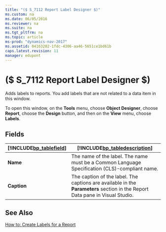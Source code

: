 ```yaml
---
title: "($ S_7112 Report Label Designer $)"
ms.custom: na
ms.date: 06/05/2016
ms.reviewer: na
ms.suite: na
ms.tgt_pltfrm: na
ms.topic: article
ms-prod: "dynamics-nav-2017"
ms.assetid: 04163202-1fdc-4306-aa46-5651ce1bd61b
caps.latest.revision: 11
manager: edupont
---
```

# ($ S_7112 Report Label Designer $)
Adds labels to reports. You add labels that are not related to a data item in this window.  
  
 To open this window, on the **Tools** menu, choose **Object Designer**, choose **Report**, choose the **Design** button, and then on the **View** menu, choose **Labels**.  
  
## Fields  
  
|[!INCLUDE[bp_tablefield](includes/bp_tablefield_md.md)]|[!INCLUDE[bp_tabledescription](includes/bp_tabledescription_md.md)]|  
|---------------------------------|---------------------------------------|  
|**Name**|The name of the label. The name must be a Common Language Specification \(CLS\)\-compliant name.|  
|**Caption**|The caption of the label. The captions are available in the **Parameters** section in the Report Data pane in Visual Studio.|  
  
## See Also  
 [How to: Create Labels for a Report](../Topic/How%20to:%20Create%20Labels%20for%20a%20Report.md)